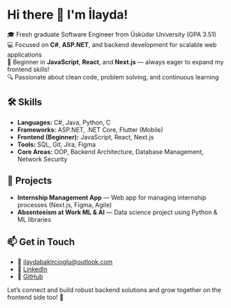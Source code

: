 # Hi there 👋 I'm İlayda!

🎓 Fresh graduate Software Engineer from Üsküdar University (GPA 3.51)  
💻 Focused on **C#**, **ASP.NET**, and backend development for scalable web applications  
🧩 Beginner in **JavaScript**, **React**, and **Next.js** — always eager to expand my frontend skills!  
🔍 Passionate about clean code, problem solving, and continuous learning

## 🛠️ Skills
- **Languages:** C#, Java, Python, C
- **Frameworks:** ASP.NET, .NET Core, Flutter (Mobile)
- **Frontend (Beginner):** JavaScript, React, Next.js
- **Tools:** SQL, Git, Jira, Figma
- **Core Areas:** OOP, Backend Architecture, Database Management, Network Security

## 📌 Projects
- **Internship Management App** — Web app for managing internship processes (Next.js, Figma, Agile)  
- **Absenteeism at Work ML & AI** — Data science project using Python & ML libraries

## 📫 Get in Touch
- 📧 [ilaydabakircioglu@outlook.com](mailto:ilaydabakircioglu@outlook.com)
- 💼 [LinkedIn](https://linkedin.com/in/ilaydabkrc)
- 🔗 [GitHub](https://github.com/ilaydabkrc)

Let’s connect and build robust backend solutions and grow together on the frontend side too! 🚀
